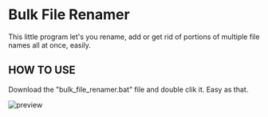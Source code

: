 # Bulk File Renamer

This little program let's you rename, add or get rid of portions of multiple file names all at once, easily.

## HOW TO USE
Download the "bulk_file_renamer.bat" file and double  clik it. Easy as that.

![preview](https://github.com/curlynoemi/bulk_file_renamer/assets/112071623/f42f0972-8dcd-4f14-9000-154fd82504eb)

